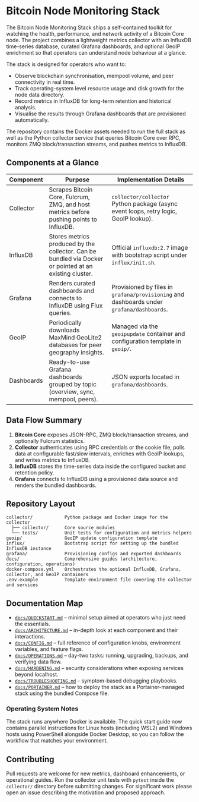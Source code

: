 # Bitcoin Node Monitoring Stack

The Bitcoin Node Monitoring Stack ships a self-contained toolkit for watching the
health, performance, and network activity of a Bitcoin Core node. The project combines a
lightweight metrics collector with an InfluxDB time-series database, curated Grafana
dashboards, and optional GeoIP enrichment so that operators can understand node behaviour at
a glance.

The stack is designed for operators who want to:

* Observe blockchain synchronisation, mempool volume, and peer connectivity in real time.
* Track operating-system level resource usage and disk growth for the node data directory.
* Record metrics in InfluxDB for long-term retention and historical analysis.
* Visualise the results through Grafana dashboards that are provisioned automatically.

The repository contains the Docker assets needed to run the full stack as well as the
Python collector service that queries Bitcoin Core over RPC, monitors ZMQ block/transaction
streams, and pushes metrics to InfluxDB.

## Components at a Glance

| Component | Purpose | Implementation Details |
|-----------|---------|------------------------|
| Collector | Scrapes Bitcoin Core, Fulcrum, ZMQ, and host metrics before pushing points to InfluxDB. | `collector/collector` Python package (async event loops, retry logic, GeoIP lookup). |
| InfluxDB  | Stores metrics produced by the collector. Can be bundled via Docker or pointed at an existing cluster. | Official `influxdb:2.7` image with bootstrap script under `influx/init.sh`. |
| Grafana   | Renders curated dashboards and connects to InfluxDB using Flux queries. | Provisioned by files in `grafana/provisioning` and dashboards under `grafana/dashboards`. |
| GeoIP     | Periodically downloads MaxMind GeoLite2 databases for peer geography insights. | Managed via the `geoipupdate` container and configuration template in `geoip/`. |
| Dashboards | Ready-to-use Grafana dashboards grouped by topic (overview, sync, mempool, peers). | JSON exports located in `grafana/dashboards`. |

## Data Flow Summary

1. **Bitcoin Core** exposes JSON-RPC, ZMQ block/transaction streams, and optionally Fulcrum
   statistics.
2. **Collector** authenticates using RPC credentials or the cookie file, polls data at
   configurable fast/slow intervals, enriches with GeoIP lookups, and writes metrics to
   InfluxDB.
3. **InfluxDB** stores the time-series data inside the configured bucket and retention
   policy.
4. **Grafana** connects to InfluxDB using a provisioned data source and renders the bundled
   dashboards.

## Repository Layout

```
collector/            Python package and Docker image for the collector
  ├── collector/      Core source modules
  └── tests/          Unit tests for configuration and metrics helpers
geoip/                GeoIP update configuration template
influx/               Bootstrap script for setting up the bundled InfluxDB instance
grafana/              Provisioning configs and exported dashboards
docs/                 Comprehensive guides (architecture, configuration, operations)
docker-compose.yml    Orchestrates the optional InfluxDB, Grafana, collector, and GeoIP containers
.env.example          Template environment file covering the collector and services
```

## Documentation Map

* [`docs/QUICKSTART.md`](docs/QUICKSTART.md) – minimal setup aimed at operators who just
  need the essentials.
* [`docs/ARCHITECTURE.md`](docs/ARCHITECTURE.md) – in-depth look at each component and
  their interactions.
* [`docs/CONFIG.md`](docs/CONFIG.md) – full reference of configuration knobs, environment
  variables, and feature flags.
* [`docs/OPERATIONS.md`](docs/OPERATIONS.md) – day-two tasks: running, upgrading, backups,
  and verifying data flow.
* [`docs/HARDENING.md`](docs/HARDENING.md) – security considerations when exposing services
  beyond localhost.
* [`docs/TROUBLESHOOTING.md`](docs/TROUBLESHOOTING.md) – symptom-based debugging playbooks.
* [`docs/PORTAINER.md`](docs/PORTAINER.md) – how to deploy the stack as a Portainer-managed
  stack using the bundled Compose file.

### Operating System Notes

The stack runs anywhere Docker is available. The quick start guide now contains parallel
instructions for Linux hosts (including WSL2) and Windows hosts using PowerShell alongside
Docker Desktop, so you can follow the workflow that matches your environment.

## Contributing

Pull requests are welcome for new metrics, dashboard enhancements, or operational guides.
Run the collector unit tests with `pytest` inside the `collector/` directory before
submitting changes. For significant work please open an issue describing the motivation and
proposed approach.
